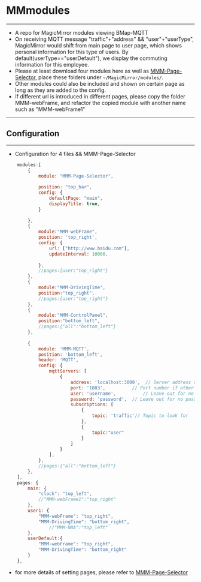
# MMmodules
---
* A repo for MagicMirror modules viewing BMap-MQTT
* On receiving MQTT message "traffic"+"address" && "user"+"userType", MagicMirror would 
shift from main page to user page, which shows personal information for this type of users.
By default(userType=="userDefault"), we display the commuting information for this employee.
* Please at least download four modules here as well as
[MMM-Page-Selector](https://github.com/Veldrovive/MMM-Page-Selector), 
place these folders under `~/MagicMirror/modules/`.
* Other modules could also be included and shown on certain page as long as they are added to the config.
* If different url is introduced in different pages, please copy the folder MMM-webFrame, and refactor the copied module with another name such as "MMM-webFrame1"
---
## Configuration
---
* Configuration for 4 files && MMM-Page-Selector

```javascript
    modules:[
        {
    		module: "MMM-Page-Selector",
			
			position: "top_bar",
			config: {
				defaultPage: "main",
				displayTitle: true,
			}
			
		},
        {
    		module:"MMM-webFrame",
			position: 'top_right',	
		    config: {
				url: ["http://www.baidu.com"],  
				updateInterval: 10000, 
				
			},
			//pages:{user:"top_right"}
		},
        {
    		module:"MMM-DrivingTime",
			position:"top_right",
			//pages:{user:"top_right"}
		},
        {
    		module:"MMM-ControlPanel",
			position:"bottom_left",
			//pages:{"all":"bottom_left"}
		},
		
		{
			module: 'MMM-MQTT',
			position: 'bottom_left',
			header: 'MQTT',
			config: {
				mqttServers: [
					{
						address: 'localhost:3000',  // Server address or IP address
						port: '1883',          // Port number if other than default
						user: 'username',          // Leave out for no user
						password: 'password',  // Leave out for no password
						subscriptions: [
							{
								topic: 'traffic'// Topic to look for
							},
							{
								topic:"user"
							}
						]
					}
				],
			},
			//pages:{"all":"bottom_left"}
		},
    ],
    pages: {
    	main: {
			"clock": "top_left",
			//"MMM-webFrame1":"top_right"
		},
		user1: {
			"MMM-webFrame": "top_right",
			"MMM-DrivingTime": "bottom_right",
		        //"MMM-NBA":"top_left"
		},
		userDefault:{
			"MMM-webFrame": "top_right",
			"MMM-DrivingTime": "bottom_right"
		}
	},
```

* for more details of setting pages, please refer to [MMM-Page-Selector](https://github.com/Veldrovive/MMM-Page-Selector)

